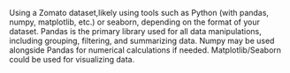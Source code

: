 Using a Zomato dataset,likely using tools such as Python (with pandas, numpy, matplotlib, etc.) or seaborn, depending on the format of your dataset.
Pandas is the primary library used for all data manipulations, including grouping, filtering, and summarizing data.
Numpy may be used alongside Pandas for numerical calculations if needed.
Matplotlib/Seaborn could be used for visualizing data.
